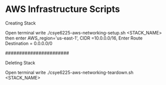 # AWS Infrastructure Scripts

Creating Stack

Open terminal write ./csye6225-aws-networking-setup.sh <STACK_NAME> then enter AWS_region='us-east-1', CIDR =10.0.0.0/16, Enter Route Destination = 0.0.0.0/0

#######################

Deleting Stack

Open terminal write ./csye6225-aws-networking-teardown.sh <STACK_NAME> 

